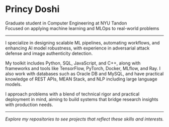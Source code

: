# Princy Doshi

Graduate student in Computer Engineering at NYU Tandon  
Focused on applying machine learning and MLOps to real-world problems

---

I specialize in designing scalable ML pipelines, automating workflows, and enhancing AI model robustness, with experience in adversarial attack defense and image authenticity detection.

My toolkit includes Python, SQL, JavaScript, and C++, along with frameworks and tools like TensorFlow, PyTorch, Docker, MLflow, and Ray. I also work with databases such as Oracle DB and MySQL, and have practical knowledge of REST APIs, MEAN Stack, and NLP including large language models.

I approach problems with a blend of technical rigor and practical deployment in mind, aiming to build systems that bridge research insights with production needs.

---

*Explore my repositories to see projects that reflect these skills and interests.*
